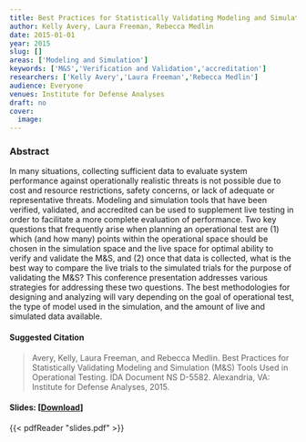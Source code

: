 ```yaml
---
title: Best Practices for Statistically Validating Modeling and Simulation (M&S) Tools Used in Operational Testing
author: Kelly Avery, Laura Freeman, Rebecca Medlin
date: 2015-01-01
year: 2015
slug: []
areas: ['Modeling and Simulation']
keywords: ['M&S','Verification and Validation','accreditation']
researchers: ['Kelly Avery','Laura Freeman','Rebecca Medlin']
audience: Everyone
venues: Institute for Defense Analyses
draft: no
cover:
  image: 
---
```




### Abstract
In many situations, collecting sufficient data to evaluate system performance against operationally realistic threats is not possible due to cost and resource restrictions, safety concerns, or lack of adequate or representative threats. Modeling and simulation tools that have been verified, validated, and accredited can be used to supplement live testing in order to facilitate a more complete evaluation of performance. Two key questions that frequently arise when planning an operational test are (1) which (and how many) points within the operational space should be chosen in the simulation space and the live space for optimal ability to verify and validate the M&S, and (2) once that data is collected, what is the best way to compare the live trials to the simulated trials for the purpose of validating the M&S? This conference presentation addresses various strategies for addressing these two questions. The best methodologies for designing and analyzing will vary depending on the goal of operational test, the type of model used in the simulation, and the amount of live and simulated data available.

#### Suggested Citation
> Avery, Kelly, Laura Freeman, and Rebecca Medlin. Best Practices for Statistically Validating Modeling and Simulation (M&S) Tools Used in Operational Testing. IDA Document NS D-5582. Alexandria, VA: Institute for Defense Analyses, 2015.

#### Slides: [[Download](slides.pdf)]
{{< pdfReader "slides.pdf" >}}





